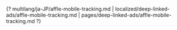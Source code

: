 {? multilang/ja-JP/affle-mobile-tracking.md | localized/deep-linked-ads/affle-mobile-tracking.md | pages/deep-linked-ads/affle-mobile-tracking.md ?}
